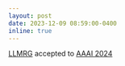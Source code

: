 ```yaml
---
layout: post
date: 2023-12-09 08:59:00-0400
inline: true
---
```


[LLMRG](https://arxiv.org/abs/2308.10835) accepted to [AAAI 2024](https://aaai.org/aaai-conference/)
